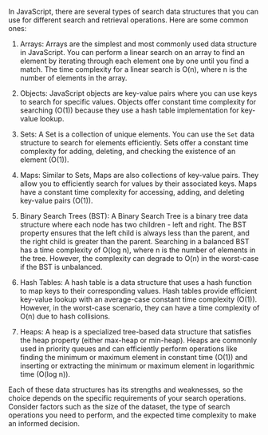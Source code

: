 In JavaScript, there are several types of search data structures that you can use for different search and retrieval operations. Here are some common ones:

1. Arrays: Arrays are the simplest and most commonly used data structure in JavaScript. You can perform a linear search on an array to find an element by iterating through each element one by one until you find a match. The time complexity for a linear search is O(n), where n is the number of elements in the array.

2. Objects: JavaScript objects are key-value pairs where you can use keys to search for specific values. Objects offer constant time complexity for searching (O(1)) because they use a hash table implementation for key-value lookup.

3. Sets: A Set is a collection of unique elements. You can use the `Set` data structure to search for elements efficiently. Sets offer a constant time complexity for adding, deleting, and checking the existence of an element (O(1)).

4. Maps: Similar to Sets, Maps are also collections of key-value pairs. They allow you to efficiently search for values by their associated keys. Maps have a constant time complexity for accessing, adding, and deleting key-value pairs (O(1)).

5. Binary Search Trees (BST): A Binary Search Tree is a binary tree data structure where each node has two children - left and right. The BST property ensures that the left child is always less than the parent, and the right child is greater than the parent. Searching in a balanced BST has a time complexity of O(log n), where n is the number of elements in the tree. However, the complexity can degrade to O(n) in the worst-case if the BST is unbalanced.

6. Hash Tables: A hash table is a data structure that uses a hash function to map keys to their corresponding values. Hash tables provide efficient key-value lookup with an average-case constant time complexity (O(1)). However, in the worst-case scenario, they can have a time complexity of O(n) due to hash collisions.

7. Heaps: A heap is a specialized tree-based data structure that satisfies the heap property (either max-heap or min-heap). Heaps are commonly used in priority queues and can efficiently perform operations like finding the minimum or maximum element in constant time (O(1)) and inserting or extracting the minimum or maximum element in logarithmic time (O(log n)).

Each of these data structures has its strengths and weaknesses, so the choice depends on the specific requirements of your search operations. Consider factors such as the size of the dataset, the type of search operations you need to perform, and the expected time complexity to make an informed decision.
